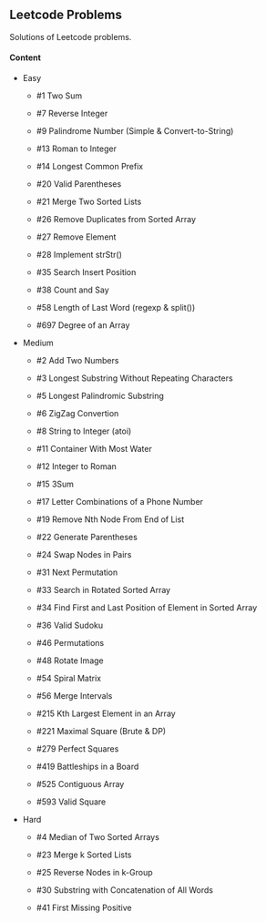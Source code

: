 ## Leetcode Problems

Solutions of Leetcode problems.

#### Content

- Easy

	- #1 Two Sum

	- #7 Reverse Integer

	- #9 Palindrome Number (Simple & Convert-to-String)

	- #13 Roman to Integer

	- #14 Longest Common Prefix

	- #20 Valid Parentheses

	- #21 Merge Two Sorted Lists

	- #26 Remove Duplicates from Sorted Array 

	- #27 Remove Element

	- #28 Implement strStr()

	- #35 Search Insert Position

	- #38 Count and Say

	- #58 Length of Last Word (regexp & split())

	- #697 Degree of an Array

- Medium

	- #2 Add Two Numbers

	- #3 Longest Substring Without Repeating Characters

	- #5 Longest Palindromic Substring

	- #6 ZigZag Convertion

	- #8 String to Integer (atoi)

	- #11 Container With Most Water

	- #12 Integer to Roman

	- #15 3Sum

	- #17 Letter Combinations of a Phone Number

	- #19 Remove Nth Node From End of List

	- #22 Generate Parentheses

	- #24 Swap Nodes in Pairs

	- #31 Next Permutation

	- #33 Search in Rotated Sorted Array

	- #34 Find First and Last Position of Element in Sorted Array

	- #36 Valid Sudoku

	- #46 Permutations

	- #48 Rotate Image

	- #54 Spiral Matrix

	- #56 Merge Intervals

	- #215 Kth Largest Element in an Array

	- #221 Maximal Square (Brute & DP)

	- #279 Perfect Squares

	- #419 Battleships in a Board

	- #525 Contiguous Array

	- #593 Valid Square

- Hard

	- #4 Median of Two Sorted Arrays

	- #23 Merge k Sorted Lists

	- #25 Reverse Nodes in k-Group

	- #30 Substring with Concatenation of All Words

	- #41 First Missing Positive


	